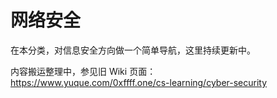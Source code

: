 # 网络安全
在本分类，对信息安全方向做一个简单导航，这里持续更新中。

内容搬运整理中，参见旧 Wiki 页面：  
https://www.yuque.com/0xffff.one/cs-learning/cyber-security
